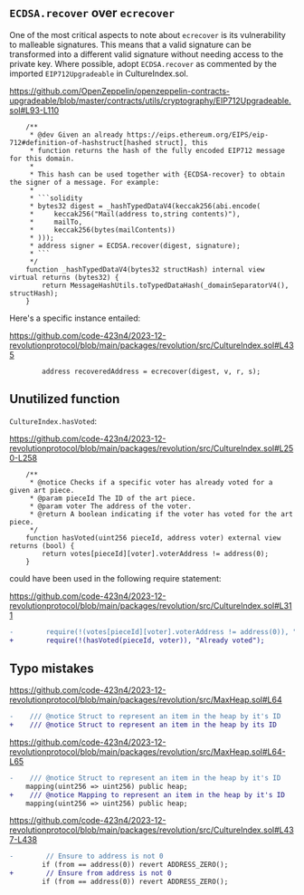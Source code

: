 ## `ECDSA.recover` over `ecrecover`
One of the most critical aspects to note about `ecrecover` is its vulnerability to malleable signatures. This means that a valid signature can be transformed into a different valid signature without needing access to the private key. Where possible, adopt `ECDSA.recover` as commented by the imported `EIP712Upgradeable` in CultureIndex.sol.

https://github.com/OpenZeppelin/openzeppelin-contracts-upgradeable/blob/master/contracts/utils/cryptography/EIP712Upgradeable.sol#L93-L110

```solidity
    /**
     * @dev Given an already https://eips.ethereum.org/EIPS/eip-712#definition-of-hashstruct[hashed struct], this
     * function returns the hash of the fully encoded EIP712 message for this domain.
     *
     * This hash can be used together with {ECDSA-recover} to obtain the signer of a message. For example:
     *
     * ```solidity
     * bytes32 digest = _hashTypedDataV4(keccak256(abi.encode(
     *     keccak256("Mail(address to,string contents)"),
     *     mailTo,
     *     keccak256(bytes(mailContents))
     * )));
     * address signer = ECDSA.recover(digest, signature);
     * ```
     */
    function _hashTypedDataV4(bytes32 structHash) internal view virtual returns (bytes32) {
        return MessageHashUtils.toTypedDataHash(_domainSeparatorV4(), structHash);
    }
``` 
Here's a specific instance entailed:

https://github.com/code-423n4/2023-12-revolutionprotocol/blob/main/packages/revolution/src/CultureIndex.sol#L435

```solidity
        address recoveredAddress = ecrecover(digest, v, r, s);
```
## Unutilized function
`CultureIndex.hasVoted`:

https://github.com/code-423n4/2023-12-revolutionprotocol/blob/main/packages/revolution/src/CultureIndex.sol#L250-L258

```solidity
    /**
     * @notice Checks if a specific voter has already voted for a given art piece.
     * @param pieceId The ID of the art piece.
     * @param voter The address of the voter.
     * @return A boolean indicating if the voter has voted for the art piece.
     */
    function hasVoted(uint256 pieceId, address voter) external view returns (bool) {
        return votes[pieceId][voter].voterAddress != address(0);
    }
``` 
could have been used in the following require statement:

https://github.com/code-423n4/2023-12-revolutionprotocol/blob/main/packages/revolution/src/CultureIndex.sol#L311

```diff
-        require(!(votes[pieceId][voter].voterAddress != address(0)), "Already voted");
+        require(!(hasVoted(pieceId, voter)), "Already voted");
```

## Typo mistakes
https://github.com/code-423n4/2023-12-revolutionprotocol/blob/main/packages/revolution/src/MaxHeap.sol#L64

```diff
-    /// @notice Struct to represent an item in the heap by it's ID
+    /// @notice Struct to represent an item in the heap by its ID
```
https://github.com/code-423n4/2023-12-revolutionprotocol/blob/main/packages/revolution/src/MaxHeap.sol#L64-L65

```diff
-    /// @notice Struct to represent an item in the heap by it's ID
    mapping(uint256 => uint256) public heap;
+    /// @notice Mapping to represent an item in the heap by it's ID
    mapping(uint256 => uint256) public heap;
```
https://github.com/code-423n4/2023-12-revolutionprotocol/blob/main/packages/revolution/src/CultureIndex.sol#L437-L438

```diff
-        // Ensure to address is not 0
        if (from == address(0)) revert ADDRESS_ZERO();
+        // Ensure from address is not 0
        if (from == address(0)) revert ADDRESS_ZERO();
```